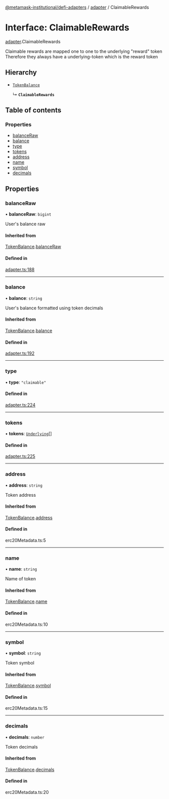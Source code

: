 [@metamask-institutional/defi-adapters](../README.md) / [adapter](../modules/adapter.md) / ClaimableRewards

# Interface: ClaimableRewards

[adapter](../modules/adapter.md).ClaimableRewards

Claimable rewards are mapped one to one to the underlying "reward" token
Therefore they always have a underlying-token which is the reward token

## Hierarchy

- [`TokenBalance`](adapter.TokenBalance.md)

  ↳ **`ClaimableRewards`**

## Table of contents

### Properties

- [balanceRaw](adapter.ClaimableRewards.md#balanceraw)
- [balance](adapter.ClaimableRewards.md#balance)
- [type](adapter.ClaimableRewards.md#type)
- [tokens](adapter.ClaimableRewards.md#tokens)
- [address](adapter.ClaimableRewards.md#address)
- [name](adapter.ClaimableRewards.md#name)
- [symbol](adapter.ClaimableRewards.md#symbol)
- [decimals](adapter.ClaimableRewards.md#decimals)

## Properties

### balanceRaw

• **balanceRaw**: `bigint`

User's balance raw

#### Inherited from

[TokenBalance](adapter.TokenBalance.md).[balanceRaw](adapter.TokenBalance.md#balanceraw)

#### Defined in

[adapter.ts:188](https://github.com/consensys-vertical-apps/mmi-defi-adapters/blob/e9d45bd/src/types/adapter.ts#L188)

___

### balance

• **balance**: `string`

User's balance formatted using token decimals

#### Inherited from

[TokenBalance](adapter.TokenBalance.md).[balance](adapter.TokenBalance.md#balance)

#### Defined in

[adapter.ts:192](https://github.com/consensys-vertical-apps/mmi-defi-adapters/blob/e9d45bd/src/types/adapter.ts#L192)

___

### type

• **type**: ``"claimable"``

#### Defined in

[adapter.ts:224](https://github.com/consensys-vertical-apps/mmi-defi-adapters/blob/e9d45bd/src/types/adapter.ts#L224)

___

### tokens

• **tokens**: [`Underlying`](adapter.Underlying.md)[]

#### Defined in

[adapter.ts:225](https://github.com/consensys-vertical-apps/mmi-defi-adapters/blob/e9d45bd/src/types/adapter.ts#L225)

___

### address

• **address**: `string`

Token address

#### Inherited from

[TokenBalance](adapter.TokenBalance.md).[address](adapter.TokenBalance.md#address)

#### Defined in

erc20Metadata.ts:5

___

### name

• **name**: `string`

Name of token

#### Inherited from

[TokenBalance](adapter.TokenBalance.md).[name](adapter.TokenBalance.md#name)

#### Defined in

erc20Metadata.ts:10

___

### symbol

• **symbol**: `string`

Token symbol

#### Inherited from

[TokenBalance](adapter.TokenBalance.md).[symbol](adapter.TokenBalance.md#symbol)

#### Defined in

erc20Metadata.ts:15

___

### decimals

• **decimals**: `number`

Token decimals

#### Inherited from

[TokenBalance](adapter.TokenBalance.md).[decimals](adapter.TokenBalance.md#decimals)

#### Defined in

erc20Metadata.ts:20
